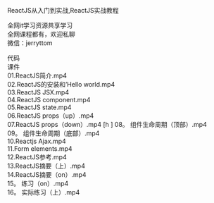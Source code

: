 ReactJS从入门到实战,ReactJS实战教程

全网it学习资源共享学习<br>全网课程都有，欢迎私聊<br>微信：jerryttom<br>

代码<br> 课件<br> 01.ReactJS简介.mp4<br> 02.ReactJS的安装和’Hello world.mp4<br> 03.ReactJS JSX.mp4<br> 04.ReactJS component.mp4<br> 05.ReactJS state.mp4<br> 06.ReactJS props（up）.mp4<br> 07.ReactJS props（down）.mp4 [h ] 08。 组件生命周期（顶部）.mp4<br> 09。 组件生命周期（底部）.mp4<br> 10.Reactjs Ajax.mp4<br> 11.Form elements.mp4<br> 12.ReactJS参考.mp4<br> 13.ReactJS摘要（上）.mp4<br> 14.ReactJS摘要（on）.mp4<br> 15。 练习（on）.mp4<br> 16。 实际练习（上）.mp4
